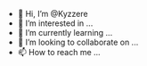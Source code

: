 - 👋 Hi, I’m @Kyzzere
- 👀 I’m interested in ...
- 🌱 I’m currently learning ...
- 💞️ I’m looking to collaborate on ...
- 📫 How to reach me ...

<!---
Kyzzere/Kyzzere is a ✨ special ✨ repository because its `README.md` (this file) appears on your GitHub profile.
You can click the Preview link to take a look at your changes.
--->
